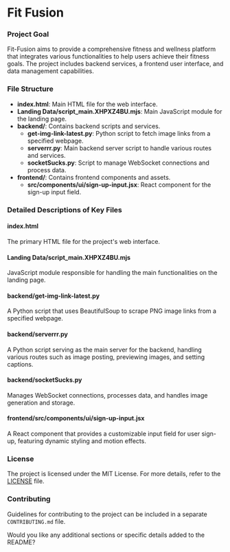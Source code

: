 # Fit Fusion

### Project Goal
Fit-Fusion aims to provide a comprehensive fitness and wellness platform that integrates various functionalities to help users achieve their fitness goals. The project includes backend services, a frontend user interface, and data management capabilities.

### File Structure
- **index.html**: Main HTML file for the web interface.
- **Landing Data/script_main.XHPXZ4BU.mjs**: Main JavaScript module for the landing page.
- **backend/**: Contains backend scripts and services.
  - **get-img-link-latest.py**: Python script to fetch image links from a specified webpage.
  - **serverrr.py**: Main backend server script to handle various routes and services.
  - **socketSucks.py**: Script to manage WebSocket connections and process data.
- **frontend/**: Contains frontend components and assets.
  - **src/components/ui/sign-up-input.jsx**: React component for the sign-up input field.

### Detailed Descriptions of Key Files

#### index.html
The primary HTML file for the project's web interface.

#### Landing Data/script_main.XHPXZ4BU.mjs
JavaScript module responsible for handling the main functionalities on the landing page.

#### backend/get-img-link-latest.py
A Python script that uses BeautifulSoup to scrape PNG image links from a specified webpage.

#### backend/serverrr.py
A Python script serving as the main server for the backend, handling various routes such as image posting, previewing images, and setting captions.

#### backend/socketSucks.py
Manages WebSocket connections, processes data, and handles image generation and storage.

#### frontend/src/components/ui/sign-up-input.jsx
A React component that provides a customizable input field for user sign-up, featuring dynamic styling and motion effects.

### License
The project is licensed under the MIT License. For more details, refer to the [LICENSE](https://github.com/meet244/Fit-Fusion/blob/4d8cfde0b91204df92afd379ebd7daa1f9c3aca1/LICENSE) file.

### Contributing
Guidelines for contributing to the project can be included in a separate `CONTRIBUTING.md` file.

Would you like any additional sections or specific details added to the README?
